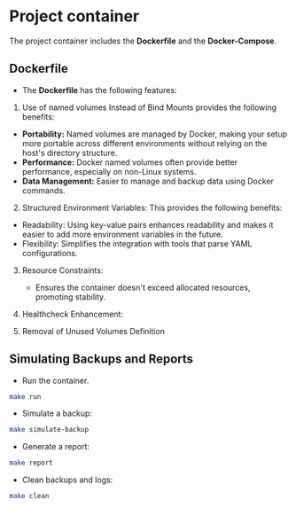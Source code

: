 # Project container
The project container includes the **Dockerfile** and the **Docker-Compose**.

## Dockerfile

* The **Dockerfile** has the following features:

1) Use of named volumes Instead of Bind Mounts provides the following benefits:
  * **Portability:** Named volumes are managed by Docker, making your setup more portable across different environments without relying on the host's directory structure.
  * **Performance:** Docker named volumes often provide better performance, especially on non-Linux systems.
  * **Data Management:** Easier to manage and backup data using Docker commands.

2) Structured Environment Variables: This provides the following benefits:
  * Readability: Using key-value pairs enhances readability and makes it easier to add more environment variables in the future.
  * Flexibility: Simplifies the integration with tools that parse YAML configurations.

3) Resource Constraints:
   * Ensures the container doesn't exceed allocated resources, promoting stability.

5) Healthcheck Enhancement:

6) Removal of Unused Volumes Definition

## Simulating Backups and Reports

* Run the container.

```bash
make run
```

* Simulate a backup:

```bash
make simulate-backup
```

* Generate a report:

```bash
make report
```

* Clean backups and logs:

```bash
make clean
```